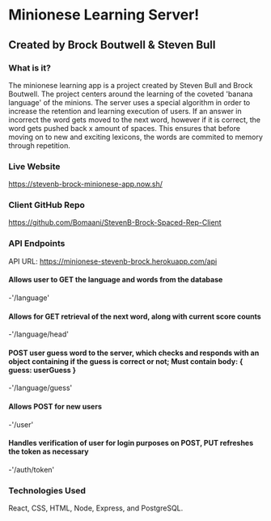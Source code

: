 # Minionese Learning Server!
## Created by Brock Boutwell & Steven Bull 

### What is it?

The minionese learning app is a project created by Steven Bull and Brock Boutwell. The project centers around the learning of the coveted 'banana language' of the minions. The server uses a special algorithm in order to increase the retention and learning execution of users. If an answer in incorrect the word gets moved to the next word, however if it is correct, the word gets pushed back x amount of spaces. This ensures that before moving on to new and exciting lexicons, the words are commited to memory through repetition.

### Live Website

https://stevenb-brock-minionese-app.now.sh/

### Client GitHub Repo

https://github.com/Bomaani/StevenB-Brock-Spaced-Rep-Client

### API Endpoints
API URL: https://minionese-stevenb-brock.herokuapp.com/api

#### Allows user to GET the language and words from the database
-'/language'
#### Allows for GET retrieval of the next word, along with current score counts
-'/language/head'
#### POST user guess word to the server, which checks and responds with an object containing if the guess is correct or not; Must contain body: { guess: userGuess }
-'/language/guess'
#### Allows POST for new users
-'/user'
#### Handles verification of user for login purposes on POST, PUT refreshes the token as necessary
-'/auth/token'


### Technologies Used
React, CSS, HTML, Node, Express, and PostgreSQL.